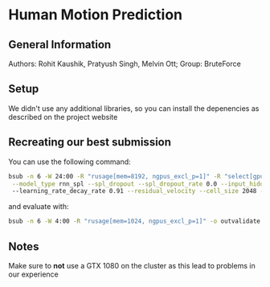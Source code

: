 # Human Motion Prediction
## General Information
Authors: Rohit Kaushik, Pratyush Singh, Melvin Ott; Group: BruteForce

## Setup
We didn't use any additional libraries, so you can install the depenencies as described on the project website

## Recreating our best submission
You can use the following command:

```bash
bsub -n 6 -W 24:00 -R "rusage[mem=8192, ngpus_excl_p=1]" -R "select[gpu_model0==GeForceGTX1080Ti]" python train.py --data_dir /cluster/project/infk/hilliges/lectures/mp20/project4 --save_dir ./experiments \
 --model_type rnn_spl --spl_dropout --spl_dropout_rate 0.0 --input_hidden_size 256 --input_hidden_layers 1 --output_hidden_layers 1 --output_hidden_size 128 --input_dropout_rate 0.04 --num_epochs 700 --experiment_name rnnspl \ 
 --learning_rate_decay_rate 0.91 --residual_velocity --cell_size 2048 --cell_type blstm --early_stopping_tolerance 60
```

and evaluate with:

```bash
bsub -n 6 -W 4:00 -R "rusage[mem=1024, ngpus_excl_p=1]" -o outvalidate.txt python evaluate_test.py --data_dir /cluster/project/infk/hilliges/lectures/mp20/project4 --save_dir ./experiments --model_id <model_id> --export
```

## Notes

Make sure to **not** use a GTX 1080 on the cluster as this lead to problems in our experience